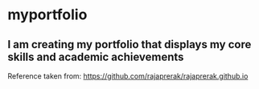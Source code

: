 # myportfolio
## I am creating my portfolio that displays my core skills and academic achievements
Reference taken from: https://github.com/rajaprerak/rajaprerak.github.io
